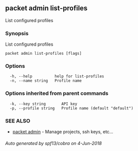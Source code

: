 ## packet admin list-profiles

List configured profiles

### Synopsis

List configured profiles

```
packet admin list-profiles [flags]
```

### Options

```
  -h, --help          help for list-profiles
  -n, --name string   Profile name
```

### Options inherited from parent commands

```
  -k, --key string       API key
  -p, --profile string   Profile name (default "default")
```

### SEE ALSO

* [packet admin](packet_admin.md)	 - Manage projects, ssh keys, etc...

###### Auto generated by spf13/cobra on 4-Jun-2018
